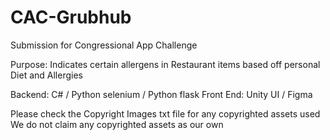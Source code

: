 # CAC-Grubhub
Submission for Congressional App Challenge

Purpose: Indicates certain allergens in Restaurant items based off personal Diet and Allergies

Backend: C# / Python selenium / Python flask
Front End: Unity UI / Figma

Please check the Copyright Images txt file for any copyrighted assets used
We do not claim any copyrighted assets as our own
